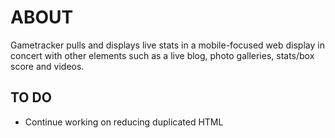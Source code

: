 # ABOUT #

Gametracker pulls and displays live stats in a mobile-focused web display in concert with other elements such as a live blog, photo galleries, stats/box score and videos.

## TO DO ##

* Continue working on reducing duplicated HTML
